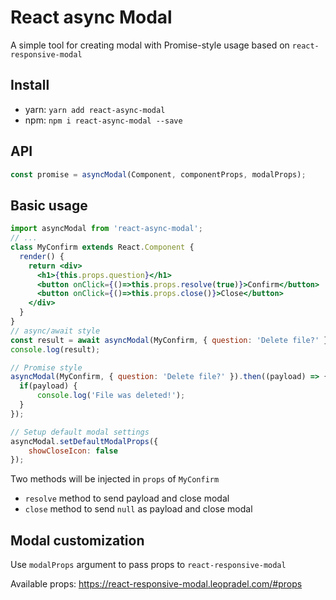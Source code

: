 # React async Modal
A simple tool for creating modal with Promise-style usage based on `react-responsive-modal`

Install
-----------
* yarn: `yarn add react-async-modal`
* npm: `npm i react-async-modal --save`

API
---
```js
const promise = asyncModal(Component, componentProps, modalProps);
```

Basic usage
-----------
```jsx
import asyncModal from 'react-async-modal';
// ...
class MyConfirm extends React.Component {
  render() {
    return <div>
      <h1>{this.props.question}</h1>
      <button onClick={()=>this.props.resolve(true)}>Confirm</button>
      <button onClick={()=>this.props.close()}>Close</button>
    </div>  
  }
}
// async/await style
const result = await asyncModal(MyConfirm, { question: 'Delete file?' });
console.log(result);

// Promise style
asyncModal(MyConfirm, { question: 'Delete file?' }).then((payload) => {
  if(payload) {
      console.log('File was deleted!');
  }
});

// Setup default modal settings
asyncModal.setDefaultModalProps({
    showCloseIcon: false
});
```
Two methods will be injected in `props` of `MyConfirm`
* `resolve` method to send payload and close modal
* `close` method to send `null` as payload and close modal 

Modal customization
-------------------
Use `modalProps` argument to pass props to `react-responsive-modal`

Available props: https://react-responsive-modal.leopradel.com/#props
